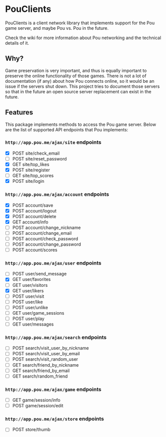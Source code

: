 # PouClients

PouClients is a client network library that implements support for the Pou game server, and maybe Pou vs. Pou in the future.

Check the wiki for more information about Pou networking and the technical details of it.

## Why?

Game preservation is very important, and thus is equally important to preserve the online functionality of those games. There is not a lot of documentation (if any) about how Pou connects online, so it would be an issue if the servers shut down. This project tries to document those servers so that in the future an open source server replacement can exist in the future.

## Features

This package implements methods to access the Pou game server. Below are the list of supported API endpoints that Pou implements:

### `http://app.pou.me/ajax/site` endpoints

- [X] POST site/check_email
- [ ] POST site/reset_password
- [X] GET site/top_likes
- [X] POST site/register
- [ ] GET site/top_scores
- [X] POST site/login

### `http://app.pou.me/ajax/account` endpoints

- [X] POST account/save
- [X] POST account/logout
- [X] POST account/delete
- [X] GET account/info
- [ ] POST account/change_nickname
- [ ] POST account/change_email
- [ ] POST account/check_password
- [ ] POST account/change_password
- [ ] POST account/scores

### `http://app.pou.me/ajax/user` endpoints

- [ ] POST user/send_message
- [X] GET user/favorites
- [ ] GET user/visitors
- [X] GET user/likers
- [ ] POST user/visit
- [ ] POST user/like
- [ ] POST user/unlike
- [ ] GET user/game_sessions
- [ ] POST user/play
- [ ] GET user/messages

### `http://app.pou.me/ajax/search` endpoints

- [ ] POST search/visit_user_by_nickname
- [ ] POST search/visit_user_by_email
- [ ] POST search/visit_random_user
- [ ] GET search/friend_by_nickname
- [ ] GET search/friend_by_email
- [ ] GET search/random_friend

### `http://app.pou.me/ajax/game` endpoints

- [ ] GET game/session/info
- [ ] POST game/session/edit

### `http://app.pou.me/ajax/store` endpoints

- [ ] POST store/thumb
